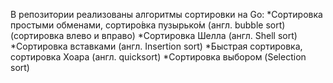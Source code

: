 В репозитории реализованы алгоритмы сортировки на Go:
*Сортировка простыми обменами, сортиро́вка пузырько́м (англ. bubble sort) (сортировка влево и вправо)
*Сортировка Шелла (англ. Shell sort)
*Сортировка вставками (англ. Insertion sort)
*Быстрая сортировка, сортировка Хоара (англ. quicksort)
*Сортировка выбором (Selection sort)

